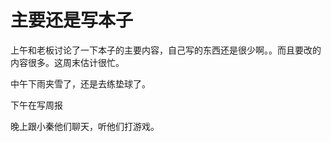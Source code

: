 # 主要还是写本子

上午和老板讨论了一下本子的主要内容，自己写的东西还是很少啊。。而且要改的内容很多。这周末估计很忙。



中午下雨夹雪了，还是去练垫球了。

下午在写周报

晚上跟小秦他们聊天，听他们打游戏。